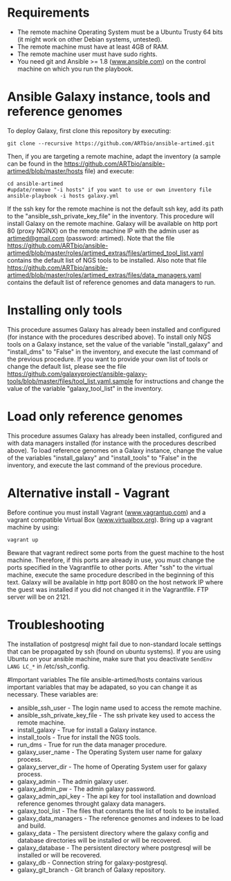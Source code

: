 # Requirements
  * The remote machine Operating System must be a Ubuntu Trusty 64 bits (it might work on other Debian systems, untested).
  * The remote machine must have at least 4GB of RAM.
  * The remote machine user must have sudo rights.
  * You need git and Ansible >= 1.8 (www.ansible.com) on the control machine on which you run the playbook.
  
# Ansible Galaxy instance, tools and reference genomes
To deploy Galaxy, first clone this repository by executing:
```
git clone --recursive https://github.com/ARTbio/ansible-artimed.git
```
Then, if you are targeting a remote machine, adapt the inventory (a sample can be found in the https://github.com/ARTbio/ansible-artimed/blob/master/hosts file) and execute:
```
cd ansible-artimed
#update/remove "-i hosts" if you want to use or own inventory file
ansible-playbook -i hosts galaxy.yml 
```
If the ssh key for the remote machine is not the default ssh key, add its path to the "ansible_ssh_private_key_file" in the inventory.
This procedure will install Galaxy on the remote machine.
Galaxy will be available on http port 80 (proxy NGINX) on the remote machine IP with the admin user as artimed@gmail.com (password: artimed).
Note that the file https://github.com/ARTbio/ansible-artimed/blob/master/roles/artimed_extras/files/artimed_tool_list.yaml contains the default list of NGS tools to be installed.
Also note that file https://github.com/ARTbio/ansible-artimed/blob/master/roles/artimed_extras/files/data_managers.yaml contains the default list of reference genomes and data managers to run.

# Installing only tools
This procedure assumes Galaxy has already been installed and configured (for instance with the procedures described above).
To install only NGS tools on a Galaxy instance, set the value of the variable "install_galaxy" and "install_dms" to "False" in the inventory, and execute the last command of the previous procedure.
If you want to provide your own list of tools or change the default list, please see the file https://github.com/galaxyproject/ansible-galaxy-tools/blob/master/files/tool_list.yaml.sample for instructions and change the value of the variable "galaxy_tool_list" in the inventory.

# Load only reference genomes
This procedure assumes Galaxy has already been installed, configured and with data managers installed (for instance with the procedures described above).
To load reference genomes on a Galaxy instance, change the value of the variables "install_galaxy" and "install_tools" to "False" in the inventory, and execute the last command of the previous procedure.

# Alternative install - Vagrant
Before continue you must install Vagrant (www.vagrantup.com) and a vagrant compatible Virtual Box (www.virtualbox.org).
Bring up a vagrant machine by using:
```
vagrant up
```
Beware that vagrant redirect some ports from the guest machine to the host machine. 
Therefore, if this ports are already in use, you must change the ports specified in the Vagrantfile to other ports.
After "ssh" to the virtual machine, execute the same procedure described in the beginning of this text. 
Galaxy will be available in http port 8080 on the host network IP where the guest was installed if you did not changed it in the Vagrantfile. FTP server will be on 2121.

# Troubleshooting
The installation of postgresql might fail due to non-standard locale settings that can be propagated by ssh (found on ubuntu systems).
If you are using Ubuntu on your ansible machine, make sure that you deactivate `SendEnv LANG LC_*` in /etc/ssh_config.

#Important variables
The file ansible-artimed/hosts contains various important variables that may be adapated, so you can change it as necessary.
These variables are:
- ansible_ssh_user - The login name used to access the remote machine.
- ansible_ssh_private_key_file - The ssh private key used to access the remote machine.
- install_galaxy - True for install a Galaxy instance.
- install_tools - True for install the NGS tools.
- run_dms - True for run the data manager procedure.
- galaxy_user_name - The Operating System user name for galaxy process.
- galaxy_server_dir - The home of Operating System user for galaxy process.
- galaxy_admin - The admin galaxy user.
- galaxy_admin_pw - The admin galaxy password.
- galaxy_admin_api_key - The api key for tool installation and download reference genomes throught galaxy data managers.
- galaxy_tool_list - The files that constants the list of tools to be installed.
- galaxy_data_managers - The reference genomes and indexes to be load and build.
- galaxy_data - The persistent directory where the galaxy config and database directories will be installed or will be recovered.
- galaxy_database - The persistent directory where postgresql will be installed or will be recovered.
- galaxy_db - Connection string for galaxy-postgresql.
- galaxy_git_branch - Git branch of Galaxy repository.
